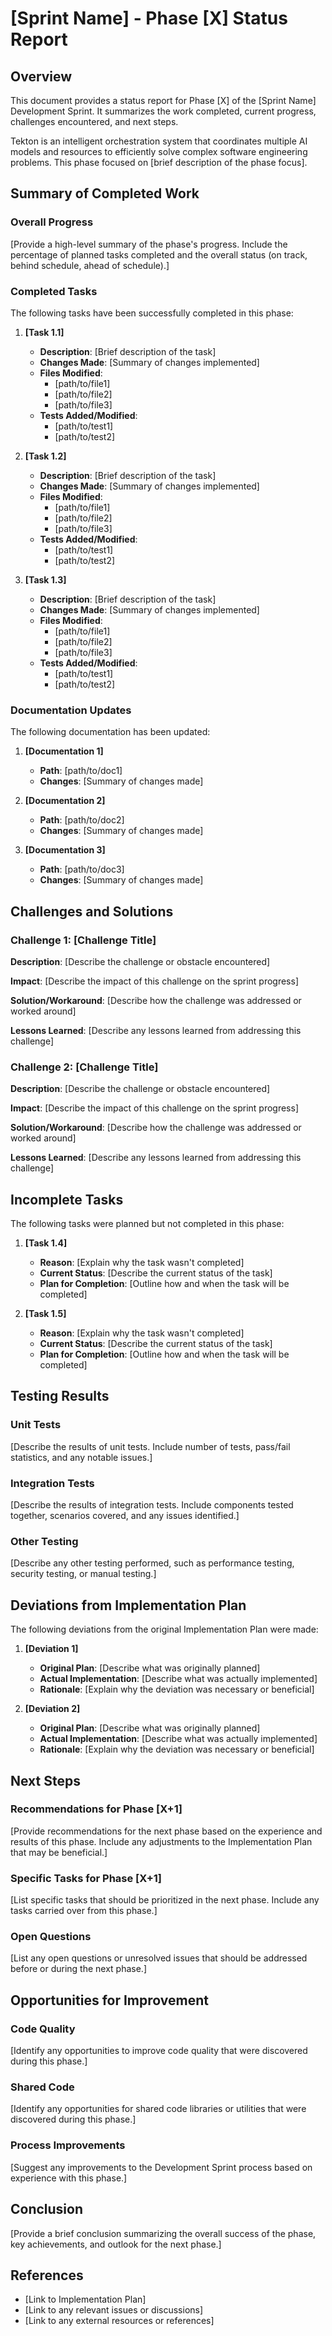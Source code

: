 # [Sprint Name] - Phase [X] Status Report

## Overview

This document provides a status report for Phase [X] of the [Sprint Name] Development Sprint. It summarizes the work completed, current progress, challenges encountered, and next steps.

Tekton is an intelligent orchestration system that coordinates multiple AI models and resources to efficiently solve complex software engineering problems. This phase focused on [brief description of the phase focus].

## Summary of Completed Work

### Overall Progress

[Provide a high-level summary of the phase's progress. Include the percentage of planned tasks completed and the overall status (on track, behind schedule, ahead of schedule).]

### Completed Tasks

The following tasks have been successfully completed in this phase:

1. **[Task 1.1]**
   - **Description**: [Brief description of the task]
   - **Changes Made**: [Summary of changes implemented]
   - **Files Modified**: 
     - [path/to/file1]
     - [path/to/file2]
     - [path/to/file3]
   - **Tests Added/Modified**:
     - [path/to/test1]
     - [path/to/test2]

2. **[Task 1.2]**
   - **Description**: [Brief description of the task]
   - **Changes Made**: [Summary of changes implemented]
   - **Files Modified**: 
     - [path/to/file1]
     - [path/to/file2]
     - [path/to/file3]
   - **Tests Added/Modified**:
     - [path/to/test1]
     - [path/to/test2]

3. **[Task 1.3]**
   - **Description**: [Brief description of the task]
   - **Changes Made**: [Summary of changes implemented]
   - **Files Modified**: 
     - [path/to/file1]
     - [path/to/file2]
     - [path/to/file3]
   - **Tests Added/Modified**:
     - [path/to/test1]
     - [path/to/test2]

### Documentation Updates

The following documentation has been updated:

1. **[Documentation 1]**
   - **Path**: [path/to/doc1]
   - **Changes**: [Summary of changes made]

2. **[Documentation 2]**
   - **Path**: [path/to/doc2]
   - **Changes**: [Summary of changes made]

3. **[Documentation 3]**
   - **Path**: [path/to/doc3]
   - **Changes**: [Summary of changes made]

## Challenges and Solutions

### Challenge 1: [Challenge Title]

**Description**: [Describe the challenge or obstacle encountered]

**Impact**: [Describe the impact of this challenge on the sprint progress]

**Solution/Workaround**: [Describe how the challenge was addressed or worked around]

**Lessons Learned**: [Describe any lessons learned from addressing this challenge]

### Challenge 2: [Challenge Title]

**Description**: [Describe the challenge or obstacle encountered]

**Impact**: [Describe the impact of this challenge on the sprint progress]

**Solution/Workaround**: [Describe how the challenge was addressed or worked around]

**Lessons Learned**: [Describe any lessons learned from addressing this challenge]

## Incomplete Tasks

The following tasks were planned but not completed in this phase:

1. **[Task 1.4]**
   - **Reason**: [Explain why the task wasn't completed]
   - **Current Status**: [Describe the current status of the task]
   - **Plan for Completion**: [Outline how and when the task will be completed]

2. **[Task 1.5]**
   - **Reason**: [Explain why the task wasn't completed]
   - **Current Status**: [Describe the current status of the task]
   - **Plan for Completion**: [Outline how and when the task will be completed]

## Testing Results

### Unit Tests

[Describe the results of unit tests. Include number of tests, pass/fail statistics, and any notable issues.]

### Integration Tests

[Describe the results of integration tests. Include components tested together, scenarios covered, and any issues identified.]

### Other Testing

[Describe any other testing performed, such as performance testing, security testing, or manual testing.]

## Deviations from Implementation Plan

The following deviations from the original Implementation Plan were made:

1. **[Deviation 1]**
   - **Original Plan**: [Describe what was originally planned]
   - **Actual Implementation**: [Describe what was actually implemented]
   - **Rationale**: [Explain why the deviation was necessary or beneficial]

2. **[Deviation 2]**
   - **Original Plan**: [Describe what was originally planned]
   - **Actual Implementation**: [Describe what was actually implemented]
   - **Rationale**: [Explain why the deviation was necessary or beneficial]

## Next Steps

### Recommendations for Phase [X+1]

[Provide recommendations for the next phase based on the experience and results of this phase. Include any adjustments to the Implementation Plan that may be beneficial.]

### Specific Tasks for Phase [X+1]

[List specific tasks that should be prioritized in the next phase. Include any tasks carried over from this phase.]

### Open Questions

[List any open questions or unresolved issues that should be addressed before or during the next phase.]

## Opportunities for Improvement

### Code Quality

[Identify any opportunities to improve code quality that were discovered during this phase.]

### Shared Code

[Identify any opportunities for shared code libraries or utilities that were discovered during this phase.]

### Process Improvements

[Suggest any improvements to the Development Sprint process based on experience with this phase.]

## Conclusion

[Provide a brief conclusion summarizing the overall success of the phase, key achievements, and outlook for the next phase.]

## References

- [Link to Implementation Plan]
- [Link to any relevant issues or discussions]
- [Link to any external resources or references]